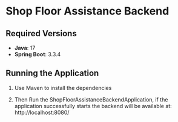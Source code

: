 
# Shop Floor Assistance Backend

## Required Versions

- **Java**: 17
- **Spring Boot**: 3.3.4

## Running the Application

1. Use Maven to install the dependencies

2. Then Run the ShopFloorAssistanceBackendApplication, if the application successfully starts the backend will be available at: http://localhost:8080/
